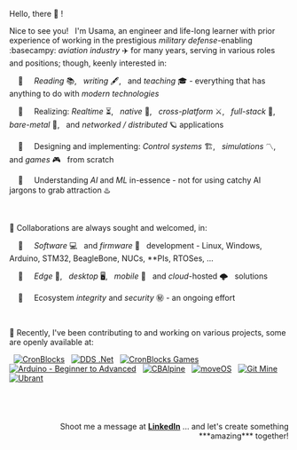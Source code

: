 Hello, there 👋 !

Nice to see you! &nbsp; I'm Usama, an engineer and life-long learner with prior experience of working in the prestigious *military defense*-enabling :basecampy: *aviation industry* ✈️ for many years, serving in various roles and positions; though, keenly interested in:

&nbsp; &nbsp; 👀 &nbsp; &nbsp; *Reading* 📚, &nbsp; *writing* 🖋️, &nbsp; and *teaching* 🎓 - everything that has anything to do with *modern technologies*

&nbsp; &nbsp; 👀 &nbsp; &nbsp; Realizing: *Realtime* ⏳, &nbsp; *native* 🐡, &nbsp; *cross-platform* ⚔️, &nbsp; *full-stack* 🧮, &nbsp; *bare-metal* 🤘, &nbsp; and *networked / distributed* 🪐 applications

&nbsp; &nbsp; 👀 &nbsp; &nbsp; Designing and implementing: *Control systems* 🏗️, &nbsp; *simulations* 〽️, &nbsp; and *games* 🎮 &nbsp; from scratch

&nbsp; &nbsp; 👀 &nbsp; &nbsp; Understanding *AI* and *ML* in-essence - not for using catchy AI jargons to grab attraction ♨️


&nbsp;

💞️ Collaborations are always sought and welcomed, in:

&nbsp; &nbsp; 👀 &nbsp; &nbsp; *Software* 💻 &nbsp; and *firmware* 🚀 &nbsp; development - Linux, Windows, Arduino, STM32, BeagleBone, NUCs, \*\*PIs, RTOSes, ...

&nbsp; &nbsp; 👀 &nbsp; &nbsp; *Edge* 🎼, &nbsp; *desktop* 🖥️, &nbsp; *mobile* 📱 &nbsp; and *cloud*-hosted 🌩️ &nbsp; solutions

&nbsp; &nbsp; 👀 &nbsp; &nbsp; Ecosystem *integrity* and *security* ㊙️ - an ongoing effort


&nbsp;

💞️ Recently, I've been contributing to and working on various projects, some are openly available at:

<p align="left">
  
&nbsp; <a href="https://github.com/cronblocks"><img src="https://avatars.githubusercontent.com/u/86520771?s=32&v=4" alt="CronBlocks" /></a>
&nbsp; <a href="https://github.com/dds-dotnet"><img src="https://avatars.githubusercontent.com/u/125957062?s=32&v=4" alt="DDS .Net" /></a>
&nbsp; <a href="https://github.com/cronblocks-games"><img src="https://avatars.githubusercontent.com/u/148332804?s=32&v=4" alt="CronBlocks Games" /></a>
&nbsp; <a href="https://github.com/arduino-ba"><img src="https://avatars.githubusercontent.com/u/121078777?s=32&v=4" alt="Arduino - Beginner to Advanced" /></a>
&nbsp; <a href="https://github.com/CBAlpine"><img src="https://avatars.githubusercontent.com/u/160391788?s=32&v=4" alt="CBAlpine" /></a>
&nbsp; <a href="https://github.com/move-os"><img src="https://avatars.githubusercontent.com/u/116582302?s=32&v=4" alt="moveOS" /></a>
&nbsp; <a href="https://github.com/git-mine"><img src="https://avatars.githubusercontent.com/u/125908595?s=32&v=4" alt="Git Mine" /></a>
&nbsp; <a href="https://github.com/ubrant"><img src="https://avatars.githubusercontent.com/u/87671848?s=32&v=4" alt="Ubrant" /></a>

</p>


&nbsp;

# 
<p align="right">Shoot me a message at <a href="https://www.linkedin.com/in/usa-m"><b>LinkedIn</b></a> ... and let's create something ***amazing*** together!</p>




